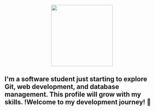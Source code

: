 <p align="center">
  <img src="https://github.com/user-attachments/assets/1c859492-3608-4f56-ae51-617299fddee0" width="200"/>
</p>
<h2>
  I'm a software student just starting to explore Git, web development, and database management. 
  This profile will grow with my skills. 
  !Welcome to my development journey! 🚀
</h2>




